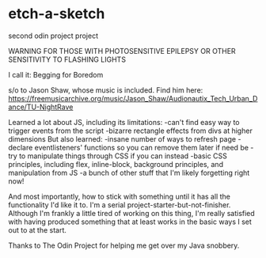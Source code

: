 # etch-a-sketch
second odin project project

WARNING FOR THOSE WITH PHOTOSENSITIVE EPILEPSY OR OTHER SENSITIVITY TO FLASHING LIGHTS

I call it: Begging for Boredom

s/o to Jason Shaw, whose music is included. Find him here: 
https://freemusicarchive.org/music/Jason_Shaw/Audionautix_Tech_Urban_Dance/TU-NightRave

Learned a lot about JS, including its limitations:
  -can't find easy way to trigger events from the script
  -bizarre rectangle effects from divs at higher dimensions
But also learned:
  -insane number of ways to refresh page
  -declare eventlisteners' functions so you can remove them later if need be
  -try to manipulate things through CSS if you can instead
  -basic CSS principles, including flex, inline-block, background principles, and manipulation from JS
  -a bunch of other stuff that I'm likely forgetting right now!
  
And most importantly, how to stick with something until it has all the functionality I'd like it to.
I'm a serial project-starter-but-not-finisher. Although I'm frankly a little tired of working on this thing,
I'm really satisfied with having produced something that at least works in the basic ways I set out to at the start.

Thanks to The Odin Project for helping me get over my Java snobbery.

